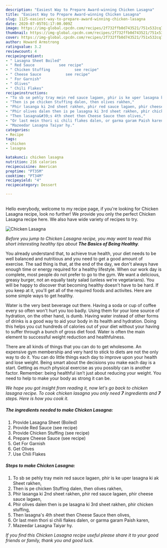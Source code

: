 ```yaml
---
description: "Easiest Way to Prepare Award-winning Chicken Lasagna"
title: "Easiest Way to Prepare Award-winning Chicken Lasagna"
slug: 1125-easiest-way-to-prepare-award-winning-chicken-lasagna
date: 2020-07-05T01:17:00.009Z
image: https://img-global.cpcdn.com/recipes/2f732ffb0d743521/751x532cq70/chicken-lasagna-recipe-main-photo.jpg
thumbnail: https://img-global.cpcdn.com/recipes/2f732ffb0d743521/751x532cq70/chicken-lasagna-recipe-main-photo.jpg
cover: https://img-global.cpcdn.com/recipes/2f732ffb0d743521/751x532cq70/chicken-lasagna-recipe-main-photo.jpg
author: Howard Armstrong
ratingvalue: 3.2
reviewcount: 4
recipeingredient:
- " Lasagna Sheet Boiled"
- " Red Sauce           see recipe"
- " Chicken Stuffing           see recipe"
- " Cheese Sauce           see recipe"
- " For Garnish"
- " Olives"
- " Chili Flakes"
recipeinstructions:
- "To sb se pehly tray mein red sauce lagaen, phir is ke uper lasagna ki ak Sheet rakhen,"
- "Then is pe chicken Stuffing dalen, then olives rakhen,"
- "Phir lasanga ki 2nd sheet rakhen, phir red sauce lagaen, phir cheese sauce lagaen,"
- "Phir olives dalen then is pe lasagna ki 3rd sheet rakhen, phir chicken stuffing,"
- "Then lasagna&#39;s 4th sheet then Cheese Sauce then olives,"
- "Or last mein thori si chili flakes dalen, or garma garam Paish karen,"
- "Mazeedar Lasagna Taiyar hy."
categories:
- Recipe
tags:
- chicken
- lasagna

katakunci: chicken lasagna 
nutrition: 216 calories
recipecuisine: American
preptime: "PT35M"
cooktime: "PT34M"
recipeyield: "4"
recipecategory: Dessert

---
```

<br>
Hello everybody, welcome to my recipe page, if you're looking for Chicken Lasagna recipe, look no further! We provide you only the perfect Chicken Lasagna recipe here. We also have wide variety of recipes to try.
<br>


![Chicken Lasagna](https://img-global.cpcdn.com/recipes/2f732ffb0d743521/751x532cq70/chicken-lasagna-recipe-main-photo.jpg)

<i>Before you jump to Chicken Lasagna recipe, you may want to read this short interesting healthy tips about <strong>The Basics of Being Healthy</strong>.</i>

You already understand that, to achieve true health, your diet needs to be well balanced and nutritious and you need to get a good amount of exercise. The sad thing is that, at the end of the day, we don't always have enough time or energy required for a healthy lifestyle. When our work day is complete, most people do not prefer to go to the gym. We want a delicious, greasy burger, not an equally tasty salad (unless we’re vegetarians). You will be happy to discover that becoming healthy doesn't have to be hard. If you keep at it, you'll get all of the required foods and activites. Here are some simple ways to get healthy.

Water is the very best beverage out there. Having a soda or cup of coffee every so often won't hurt you too badly. Using them for your lone source of hydration, on the other hand, is dumb. Having water instead of other forms of drinks is a good way to aid your body in its health and hydration. Doing this helps you cut hundreds of calories out of your diet without your having to suffer through a bunch of gross diet food. Water is often the main element to successful weight reduction and healthfulness.

There are all kinds of things that you can do to get wholesome. An expensive gym membership and very hard to stick to diets are not the only way to do it. You can do little things each day to improve upon your health and lose weight. Being smart about the decisions you make each day is a start. Getting as much physical exercise as you possibly can is another factor. Remember: being healthful isn’t just about reducing your weight. You need to help to make your body as strong it can be. 


<i>We hope you got insight from reading it, now let's go back to chicken lasagna recipe. To cook chicken lasagna you only need <strong>7</strong> ingredients and <strong>7</strong> steps. Here is how you cook it.
</i>

##### The ingredients needed to make Chicken Lasagna:

1. Provide  Lasagna Sheet (Boiled)
1. Provide  Red Sauce           (see recipe)
1. Provide  Chicken Stuffing           (see recipe)
1. Prepare  Cheese Sauce           (see recipe)
1. Get  For Garnish
1. Get  Olives
1. Use  Chili Flakes


##### Steps to make Chicken Lasagna:

1. To sb se pehly tray mein red sauce lagaen, phir is ke uper lasagna ki ak Sheet rakhen,
1. Then is pe chicken Stuffing dalen, then olives rakhen,
1. Phir lasanga ki 2nd sheet rakhen, phir red sauce lagaen, phir cheese sauce lagaen,
1. Phir olives dalen then is pe lasagna ki 3rd sheet rakhen, phir chicken stuffing,
1. Then lasagna&#39;s 4th sheet then Cheese Sauce then olives,
1. Or last mein thori si chili flakes dalen, or garma garam Paish karen,
1. Mazeedar Lasagna Taiyar hy.


<i>If you find this Chicken Lasagna recipe useful please share it to your good friends or family, thank you and good luck.</i>
